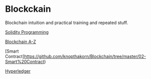 # Blockckain
Blockchain intuition and practical training and repeated stuff.

[Solidity Programming](https://github.com/knopthakorn/Blockckain/tree/master/00-Solidity%20Programming)

[Blockchain A-Z](https://github.com/knopthakorn/Blockckain/tree/master/01-Blockchain%20A-Z)

[Smart Contract]https://github.com/knopthakorn/Blockchain/tree/master/02-Smart%20Contract)

[Hyperledger](https://github.com/knopthakorn/Blockchain/tree/master/03-Hyperledger)
